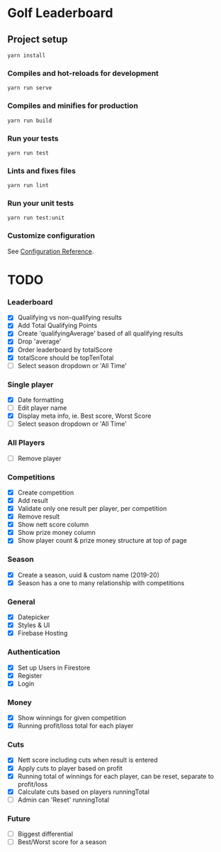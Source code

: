 # Golf Leaderboard #

## Project setup
```
yarn install
```

### Compiles and hot-reloads for development
```
yarn run serve
```

### Compiles and minifies for production
```
yarn run build
```

### Run your tests
```
yarn run test
```

### Lints and fixes files
```
yarn run lint
```

### Run your unit tests
```
yarn run test:unit
```

### Customize configuration
See [Configuration Reference](https://cli.vuejs.org/config/).



# TODO #

### Leaderboard
- [x] Qualifying vs non-qualifying results
- [x] Add Total Qualifying Points
- [x] Create 'qualifyingAverage' based of all qualifying results
- [x] Drop 'average'
- [x] Order leaderboard by totalScore
- [x] totalScore should be topTenTotal
- [ ] Select season dropdown or 'All Time'

### Single player
- [x] Date formatting
- [ ] Edit player name
- [x] Display meta info, ie. Best score, Worst Score
- [ ] Select season dropdown or 'All Time'

### All Players
- [ ] Remove player

### Competitions
- [x] Create competition
- [x] Add result
- [x] Validate only one result per player, per competition
- [x] Remove result
- [x] Show nett score column
- [x] Show prize money column
- [x] Show player count & prize money structure at top of page

### Season
- [x] Create a season, uuid & custom name (2019-20) 
- [x] Season has a one to many relationship with competitions

### General
- [x] Datepicker
- [x] Styles & UI
- [x] Firebase Hosting

### Authentication
- [x] Set up Users in Firestore
- [x] Register
- [x] Login

### Money
- [x] Show winnings for given competition
- [x] Running profit/loss total for each player

### Cuts
- [x] Nett score including cuts when result is entered
- [x] Apply cuts to player based on profit
- [x] Running total of winnings for each player, can be reset, separate to profit/loss
- [x] Calculate cuts based on players runningTotal
- [ ] Admin can 'Reset' runningTotal

### Future
 - [ ] Biggest differential
 - [ ] Best/Worst score for a season

